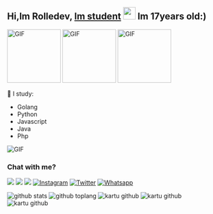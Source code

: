 ## Hi,lm Rolledev, [lm student](github.com/rolledays) <img src="https://github.com/TheDudeThatCode/TheDudeThatCode/blob/master/Assets/Hi.gif" width= "29px"> lm 17years old:)

<img align="kanan" alt="GIF" height="125px" src="https://i.giphy.com/media/LMt9638dO8dftAjtco/200.webp" />
<img align="kanan" alt="GIF" height="125px" src="https://media3.giphy.com/media/ln7z2eWriiQAllfVcn/200w.webp" />
<img align="kanan" alt="GIF" height="125px" src="https://media.giphy.com/media/0YLMNYmGyMfcqRX1j1/source.gif" />

:page_with_curl: I study:
- Golang 
- Python
- Javascript
- Java
- Php

<img align="center" fit="fill" alt="GIF" src="https://media.giphy.com/media/836HiJc7pgzy8iNXCn/giphy.gif" />

### Chat with me?
[<img src="https://img.shields.io/badge/Telegram-%40rolledays-blue">](https://t.me/aditia)
[<img src="https://img.shields.io/badge/LINE-rolledev.ong-brightgreen">](https://line.me/ti/p/~misseu.ong)
[<img src="https://img.shields.io/badge/Email-erickmustofabussines%40gmail.com-orange">](mailto:cwhite38@student.mtsac.edu)
<a href="https://www.instagram.com/aditiamustofa" target="_blank"><img src="https://img.shields.io/badge/Instagram-%23E4405F.svg?&style =flat-square&logo=instagram&logoColor=white" alt="Instagram"></a>
<a href="https://twitter.com/_aditia_" target="_blank"><img src="https://img.shields.io/badge/Twitter-%231877F2.svg?&style=flat-square&logo =Twitter&logoColor=white" alt="Twitter"></a>
<a href="https://wa.me/6281284745140" target="_blank"><img src="https://img.shields.io/badge/Whatsapp-%808080.svg?&style=flat-square&logo =Whatsapp&logoColor=white" alt="Whatsapp"></a>

![github stats](https://github-readme-stats.vercel.app/api?username=rolledays&show_icons=true&theme=dark)
![github toplang](https://github-readme-stats.vercel.app/api/top-langs/?username=rolledays&layout=compact&theme=dark)
![kartu github](https://github-readme-stats.vercel.app/api/pin/?username=rolledays&repo=rollebot-openwa&theme=dark)
![kartu github](https://github-readme-stats.vercel.app/api/pin/?username=rolledays&repo=rolle-bot-baileys&theme=dark)
![kartu github](https://github-readme-stats.vercel.app/api/pin/?username=Terror-Machine&repo=Archimed&theme=dark)
